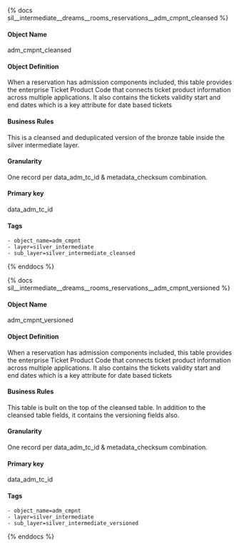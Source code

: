 {% docs sil__intermediate__dreams__rooms_reservations__adm_cmpnt_cleansed %}

#### Object Name
adm_cmpnt_cleansed

#### Object Definition
When a reservation has admission components included, this table provides the enterprise Ticket Product Code that connects ticket product information across multiple applications. It also contains the tickets validity start and end dates which is a key attribute for date based tickets

#### Business Rules
This is a cleansed and deduplicated version of the bronze table inside the silver intermediate layer.

#### Granularity
One record per data_adm_tc_id & metadata_checksum combination.

#### Primary key
data_adm_tc_id

#### Tags
    - object_name=adm_cmpnt
    - layer=silver_intermediate
    - sub_layer=silver_intermediate_cleansed

{% enddocs %}

{% docs sil__intermediate__dreams__rooms_reservations__adm_cmpnt_versioned %}

#### Object Name
adm_cmpnt_versioned

#### Object Definition
When a reservation has admission components included, this table provides the enterprise Ticket Product Code that connects ticket product information across multiple applications. It also contains the tickets validity start and end dates which is a key attribute for date based tickets

#### Business Rules
This table is built on the top of the cleansed table. In addition to the cleansed table fields, it contains the versioning fields also.

#### Granularity
One record per data_adm_tc_id & metadata_checksum combination.

#### Primary key
data_adm_tc_id

#### Tags
    - object_name=adm_cmpnt
    - layer=silver_intermediate
    - sub_layer=silver_intermediate_versioned

{% enddocs %}